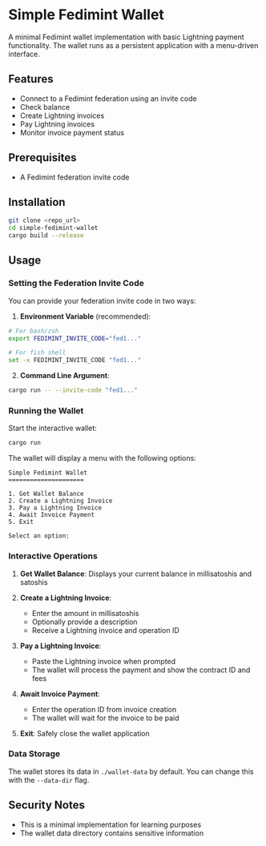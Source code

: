 # Simple Fedimint Wallet

A minimal Fedimint wallet implementation with basic Lightning payment functionality. The wallet runs
as a persistent application with a menu-driven interface.

## Features

- Connect to a Fedimint federation using an invite code
- Check balance
- Create Lightning invoices
- Pay Lightning invoices
- Monitor invoice payment status

## Prerequisites

- A Fedimint federation invite code

## Installation

```bash
git clone <repo_url>
cd simple-fedimint-wallet
cargo build --release
```

## Usage

### Setting the Federation Invite Code

You can provide your federation invite code in two ways:

1. **Environment Variable** (recommended):
```bash
# For bash/zsh
export FEDIMINT_INVITE_CODE="fed1..."

# For fish shell
set -x FEDIMINT_INVITE_CODE "fed1..."
```

2. **Command Line Argument**:
```bash
cargo run -- --invite-code "fed1..."
```

### Running the Wallet

Start the interactive wallet:

```bash
cargo run
```

The wallet will display a menu with the following options:

```
Simple Fedimint Wallet
=====================

1. Get Wallet Balance
2. Create a Lightning Invoice
3. Pay a Lightning Invoice
4. Await Invoice Payment
5. Exit

Select an option:
```

### Interactive Operations

1. **Get Wallet Balance**: Displays your current balance in millisatoshis and satoshis

2. **Create a Lightning Invoice**: 
   - Enter the amount in millisatoshis
   - Optionally provide a description
   - Receive a Lightning invoice and operation ID

3. **Pay a Lightning Invoice**:
   - Paste the Lightning invoice when prompted
   - The wallet will process the payment and show the contract ID and fees

4. **Await Invoice Payment**:
   - Enter the operation ID from invoice creation
   - The wallet will wait for the invoice to be paid

5. **Exit**: Safely close the wallet application

### Data Storage

The wallet stores its data in `./wallet-data` by default. You can change this with the `--data-dir`
flag.

## Security Notes

- This is a minimal implementation for learning purposes
- The wallet data directory contains sensitive information
